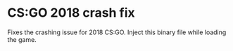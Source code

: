 # CS:GO 2018 crash fix
Fixes the crashing issue for 2018 CS:GO. Inject this binary file while loading the game.
